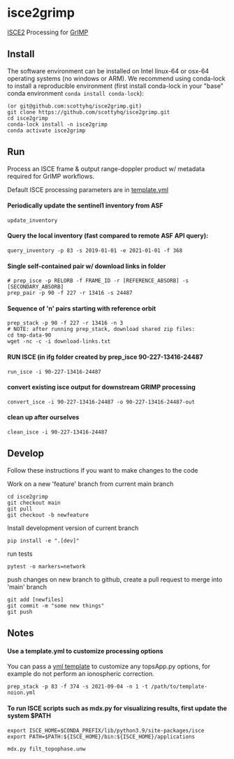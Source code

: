 # isce2grimp
[ISCE2](https://github.com/isce-framework/isce2) Processing for [GrIMP](https://nsidc.org/grimp)

## Install

The software environment can be installed on Intel linux-64 or osx-64 operating systems (no windows or ARM). We recommend using conda-lock to install a reproducible environment (first install conda-lock in your "base" conda environment `conda install conda-lock`):

```
(or git@github.com:scottyhq/isce2grimp.git)
git clone https://github.com/scottyhq/isce2grimp.git
cd isce2grimp
conda-lock install -n isce2grimp
conda activate isce2grimp
```

## Run

Process an ISCE frame & output range-doppler product w/ metadata required for GrIMP workflows.

Default ISCE processing parameters are in [template.yml](isce2grimp/data/template.yml)

#### Periodically update the sentinel1 inventory from ASF
```
update_inventory
```

#### Query the local inventory (fast compared to remote ASF API query):
```
query_inventory -p 83 -s 2019-01-01 -e 2021-01-01 -f 368
```

#### Single self-contained pair w/ download links in folder
```
# prep_isce -p RELORB -f FRAME_ID -r [REFERENCE_ABSORB] -s [SECONDARY_ABSORB]
prep_pair -p 90 -f 227 -r 13416 -s 24487
```

#### Sequence of 'n' pairs starting with reference orbit
```
prep_stack -p 90 -f 227 -r 13416 -n 3
# NOTE: after running prep_stack, download shared zip files:
cd tmp-data-90
wget -nc -c -i download-links.txt
```

#### RUN ISCE (in ifg folder created by prep_isce 90-227-13416-24487
```
run_isce -i 90-227-13416-24487
```

#### convert existing isce output for downstream GRIMP processing
```
convert_isce -i 90-227-13416-24487 -o 90-227-13416-24487-out
```

#### clean up after ourselves
```
clean_isce -i 90-227-13416-24487
```

## Develop

Follow these instructions if you want to make changes to the code

Work on a new 'feature' branch from current main branch
```
cd isce2grimp
git checkout main
git pull
git checkout -b newfeature
```

Install development version of current branch
```
pip install -e ".[dev]"
```

run tests
```
pytest -o markers=network
```

push changes on new branch to github, create a pull request to merge into 'main' branch
```
git add [newfiles]
git commit -m "some new things"
git push
```

## Notes

#### Use a template.yml to customize processing options

You can pass a [yml template](./isce2grimp/data/template-noion.yml) to customize any topsApp.py options, for example do not perform an ionospheric correction.
```
prep_stack -p 83 -f 374 -s 2021-09-04 -n 1 -t /path/to/template-noion.yml
```

#### To run ISCE scripts such as mdx.py for visualizing results, first update the system $PATH

```
export ISCE_HOME=$CONDA_PREFIX/lib/python3.9/site-packages/isce
export PATH=$PATH:${ISCE_HOME}/bin:${ISCE_HOME}/applications

mdx.py filt_topophase.unw
```
